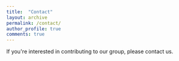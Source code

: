 ```yaml
---
title:  "Contact"
layout: archive
permalink: /contact/
author_profile: true
comments: true
---
```


If you're interested in contributing to our group, please contact us. 